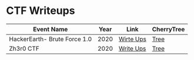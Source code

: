 # CTF Writeups
Event Name | Year | Link | CherryTree
----------|--------------|--------|------------
HackerEarth- Brute Force 1.0 | 2020 | [Wirte Ups](/HackerEarth_2020/writeup.md) | [Tree](/resource/CherryTree/cybersec.hackerearth.com.ctb)
Zh3r0 CTF | 2020 | [Write Ups](/Zh3r0_CTF_2020/writeup.md) | [Tree](/resource/CherryTree/ctf.zh3r0.ml.ctb)
